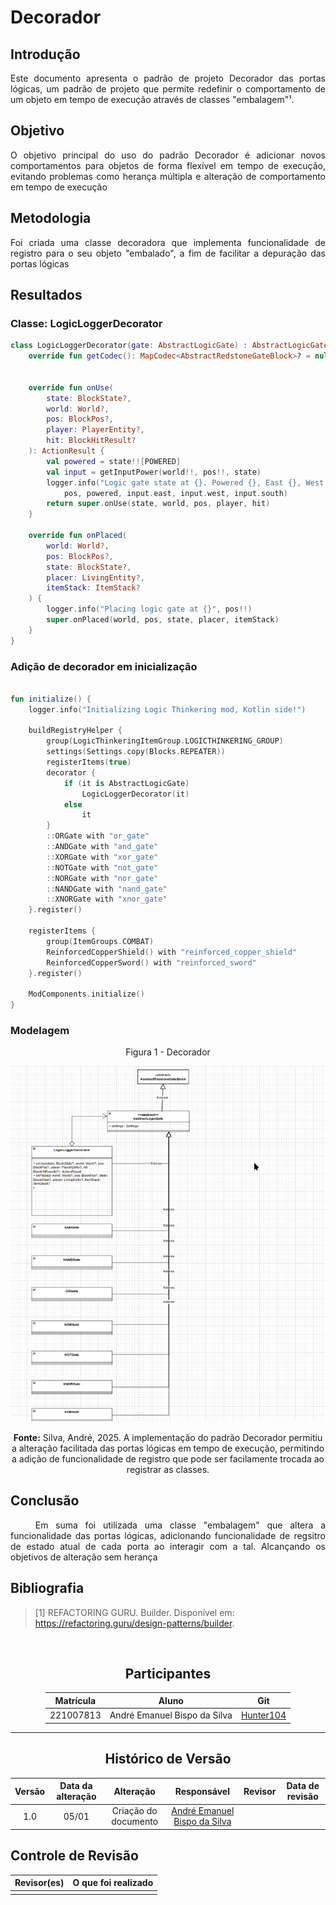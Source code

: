 # Decorador

## Introdução

<div align="justify">
Este documento apresenta o padrão de projeto Decorador das portas lógicas, um padrão de projeto que permite redefinir o comportamento de um objeto em tempo de execução através de classes "embalagem"¹.
</div>

## Objetivo

<div align="justify">
O objetivo principal do uso do padrão Decorador é adicionar novos comportamentos para objetos de forma flexível em tempo de execução, evitando problemas como herança múltipla e alteração de comportamento em tempo de execução
</div>

## Metodologia
<div align="justify"> 
Foi criada uma classe decoradora que implementa funcionalidade de registro para o seu objeto "embalado", a fim de facilitar a depuração das portas lógicas
</div>

## Resultados

### Classe: LogicLoggerDecorator

```kotlin
class LogicLoggerDecorator(gate: AbstractLogicGate) : AbstractLogicGate(gate.settings, gate.logicStrategy) {
    override fun getCodec(): MapCodec<AbstractRedstoneGateBlock>? = null


    override fun onUse(
        state: BlockState?,
        world: World?,
        pos: BlockPos?,
        player: PlayerEntity?,
        hit: BlockHitResult?
    ): ActionResult {
        val powered = state!![POWERED]
        val input = getInputPower(world!!, pos!!, state)
        logger.info("Logic gate state at {}. Powered {}, East {}, West {}, South {}",
            pos, powered, input.east, input.west, input.south)
        return super.onUse(state, world, pos, player, hit)
    }

    override fun onPlaced(
        world: World?,
        pos: BlockPos?,
        state: BlockState?,
        placer: LivingEntity?,
        itemStack: ItemStack?
    ) {
        logger.info("Placing logic gate at {}", pos!!)
        super.onPlaced(world, pos, state, placer, itemStack)
    }
}

```

### Adição de decorador em inicialização

```kotlin

fun initialize() {
    logger.info("Initializing Logic Thinkering mod, Kotlin side!")

    buildRegistryHelper {
        group(LogicThinkeringItemGroup.LOGICTHINKERING_GROUP)
        settings(Settings.copy(Blocks.REPEATER))
        registerItems(true)
        decorator {
            if (it is AbstractLogicGate)
                LogicLoggerDecorator(it)
            else
                it
        }
        ::ORGate with "or_gate"
        ::ANDGate with "and_gate"
        ::XORGate with "xor_gate"
        ::NOTGate with "not_gate"
        ::NORGate with "nor_gate"
        ::NANDGate with "nand_gate"
        ::XNORGate with "xnor_gate"
    }.register()

    registerItems {
        group(ItemGroups.COMBAT)
        ReinforcedCopperShield() with "reinforced_copper_shield"
        ReinforcedCopperSword() with "reinforced_sword"
    }.register()

    ModComponents.initialize()
}
```

### Modelagem

<center>
Figura 1 - Decorador

![Modelagem - Decorador](https://raw.githubusercontent.com/UnBArqDsw2024-2/2024.2_G1_Logic_Thinkering_Entrega_03/refs/heads/main/assets/decorador.png)

<b>Fonte:</b> Silva, André, 2025.
A implementação do padrão Decorador permitiu a alteração facilitada das portas lógicas em tempo de execução, permitindo a adição de funcionalidade de registro que pode ser facilamente trocada ao registrar as classes.

</center>

## Conclusão

<!--
-   **Resuma os pontos principais do trabalho.**
-   **Avalie se os objetivos foram alcançados e o impacto do trabalho.**
-   **Apresente perspectivas para melhorias ou trabalhos futuros.**
-->

<div align="justify">&emsp;&emsp;
Em suma foi utilizada uma classe "embalagem" que altera a funcionalidade das portas lógicas, adicionando funcionalidade de regsitro de estado atual de cada porta ao interagir com a tal. Alcançando os objetivos de alteração sem herança
</div>


## Bibliografia

<!-- - **Altere!**-->

> [1] REFACTORING GURU. Builder. Disponível em: <https://refactoring.guru/design-patterns/builder>.

‌
<center>

## Participantes

</center>

<!-- de preferência: em ordem alfabética, seguindo o exemplo: -->

<div style="margin: 0 auto; width: fit-content;">

| Matrícula | Aluno                        | Git                                       |
|-----------|------------------------------|-------------------------------------------|
| 221007813 | André Emanuel Bispo da Silva | [Hunter104](https://github.com/Hunter104) |

</div>

---

<center>

## Histórico de Versão

</center>

<!-- Lembre de alterar a data -->
<!-- É PRA POR O NOME, NÃO O USER DO GITHUB -->

<div style="margin: 0 auto; width: fit-content;">

|  Versão   |      Data da alteração       |      Alteração       |                         Responsável                          | Revisor | Data de revisão |
|:---------:|:----------------------------:|:--------------------:|:------------------------------------------------------------:|:-------:|:---------------:|
|    1.0    |            05/01             | Criação do documento | [André Emanuel Bispo da Silva](https://github.com/Hunter104) |         |

</div>

## Controle de Revisão

| Revisor(es) | O que foi realizado |
|:-----------:|:-------------------:|
|             |                     |
